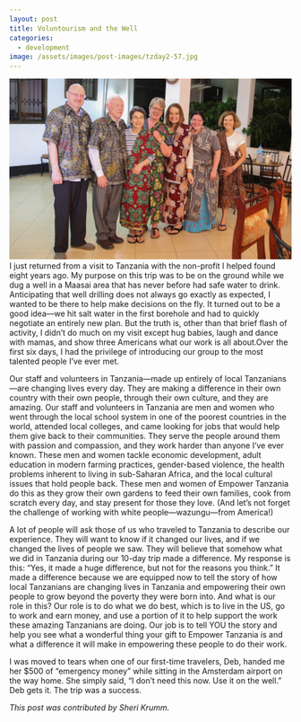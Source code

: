 ```yaml
---
layout: post
title: Voluntourism and the Well
categories:
  - development
image: /assets/images/post-images/tzday2-57.jpg
---
```


![](/uploads/2015/05/16/voluntourism-and-the-well/africaday1-42.jpg)I just returned from a visit to Tanzania with the non-profit I helped found eight years ago. My purpose on this trip was to be on the ground while we dug a well in a Maasai area that has never before had safe water to drink. Anticipating that well drilling does not always go exactly as expected, I wanted to be there to help make decisions on the fly. It turned out to be a good idea—we hit salt water in the first borehole and had to quickly negotiate an entirely new plan. But the truth is, other than that brief flash of activity, I didn’t do much on my visit except hug babies, laugh and dance with mamas, and show three Americans what our work is all about.Over the first six days, I had the privilege of introducing our group to the most talented people I’ve ever met.

Our staff and volunteers in Tanzania—made up entirely of local Tanzanians—are changing lives every day. They are making a difference in their own country with their own people, through their own culture, and they are amazing. Our staff and volunteers in Tanzania are men and women who went through the local school system in one of the poorest countries in the world, attended local colleges, and came looking for jobs that would help them give back to their communities. They serve the people around them with passion and compassion, and they work harder than anyone I’ve ever known. These men and women tackle economic development, adult education in modern farming practices, gender-based violence, the health problems inherent to living in sub-Saharan Africa, and the local cultural issues that hold people back. These men and women of Empower Tanzania do this as they grow their own gardens to feed their own families, cook from scratch every day, and stay present for those they love. (And let’s not forget the challenge of working with white people—wazungu—from America!)

A lot of people will ask those of us who traveled to Tanzania to describe our experience. They will want to know if it changed our lives, and if we changed the lives of people we saw. They will believe that somehow what we did in Tanzania during our 10-day trip made a difference. My response is this: “Yes, it made a huge difference, but not for the reasons you think.” It made a difference because we are equipped now to tell the story of how local Tanzanians are changing lives in Tanzania and empowering their own people to grow beyond the poverty they were born into. And what is our role in this? Our role is to do what we do best, which is to live in the US, go to work and earn money, and use a portion of it to help support the work these amazing Tanzanians are doing. Our job is to tell YOU the story and help you see what a wonderful thing your gift to Empower Tanzania is and what a difference it will make in empowering these people to do their work.

I was moved to tears when one of our first-time travelers, Deb, handed me her $500 of “emergency money” while sitting in the Amsterdam airport on the way home. She simply said, “I don’t need this now. Use it on the well.” Deb gets it. The trip was a success.

*This post was contributed by Sheri Krumm.*